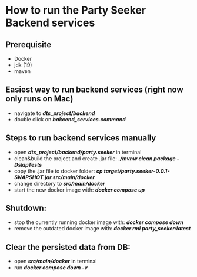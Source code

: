# How to run the Party Seeker Backend services

## Prerequisite
- Docker
- jdk (19)
- maven

## Easiest way to run backend services (right now only runs on Mac)
- navigate to ***dts_project/backend***
- double click on ***bakcend_services.command***

## Steps to run backend services manually
- open ***dts_project/backend/party.seeker*** in terminal
- clean&build the project and create .jar file: ***./mvnw clean package -DskipTests***
- copy the .jar file to docker folder: ***cp target/party.seeker-0.0.1-SNAPSHOT.jar src/main/docker***
- change directory to ***src/main/docker***
- start the new docker image with: ***docker compose up***
## Shutdown:
- stop the currently running docker image with: ***docker compose down***
- remove the outdated docker image with: ***docker rmi party_seeker:latest***
## Clear the persisted data from DB:
- open ***src/main/docker*** in terminal
- run ***docker compose down -v***